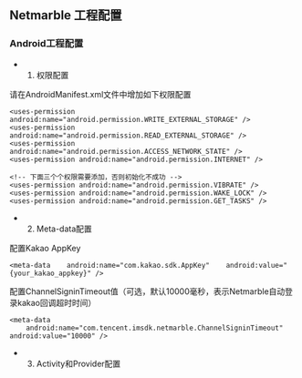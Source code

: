 ## Netmarble 工程配置

### Android工程配置

* 1. 权限配置

请在AndroidManifest.xml文件中增加如下权限配置
```
<uses-permission android:name="android.permission.WRITE_EXTERNAL_STORAGE" />
<uses-permission android:name="android.permission.READ_EXTERNAL_STORAGE" />
<uses-permission android:name="android.permission.ACCESS_NETWORK_STATE" />
<uses-permission android:name="android.permission.INTERNET" />

<!-- 下面三个个权限需要添加，否则初始化不成功 -->
<uses-permission android:name="android.permission.VIBRATE" />
<uses-permission android:name="android.permission.WAKE_LOCK" />
<uses-permission android:name="android.permission.GET_TASKS" />
```
* 2. Meta-data配置

配置Kakao AppKey
```
<meta-data    android:name="com.kakao.sdk.AppKey"    android:value="{your_kakao_appkey}" />
```

配置ChannelSigninTimeout值（可选，默认10000毫秒，表示Netmarble自动登录kakao回调超时时间）
```
<meta-data 
    android:name="com.tencent.imsdk.netmarble.ChannelSigninTimeout"    android:value="10000" />

```


* 3. Activity和Provider配置
